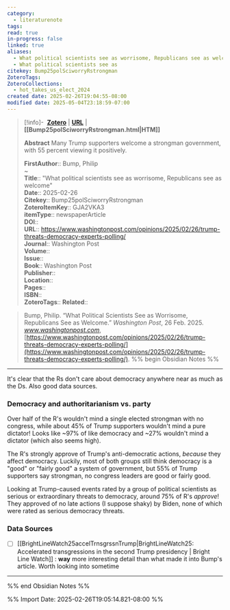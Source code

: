 ```yaml
---
category:
  - literaturenote
tags: 
read: true
in-progress: false
linked: true
aliases:
  - What political scientists see as worrisome, Republicans see as welcome
  - What political scientists see as
citekey: Bump25polSciworryRstrongman
ZoteroTags: 
ZoteroCollections:
  - hot_takes_us_elect_2024
created date: 2025-02-26T19:04:55-08:00
modified date: 2025-05-04T23:18:59-07:00
---
```


> [!info]- &nbsp;[**Zotero**](zotero://select/library/items/GJA2VKA3)   | [**URL**](https://www.washingtonpost.com/opinions/2025/02/26/trump-threats-democracy-experts-polling/) | **[[Bump25polSciworryRstrongman.html|HTM]]**
>
> 
> **Abstract**
> Many Trump supporters welcome a strongman government, with 55 percent viewing it positively.
> 
> 
> **FirstAuthor**:: Bump, Philip  
~    
> **Title**:: "What political scientists see as worrisome, Republicans see as welcome"  
> **Date**:: 2025-02-26  
> **Citekey**:: Bump25polSciworryRstrongman  
> **ZoteroItemKey**:: GJA2VKA3  
> **itemType**:: newspaperArticle  
> **DOI**::   
> **URL**:: https://www.washingtonpost.com/opinions/2025/02/26/trump-threats-democracy-experts-polling/  
> **Journal**:: Washington Post  
> **Volume**::   
> **Issue**::   
> **Book**:: Washington Post  
> **Publisher**::   
> **Location**::    
> **Pages**::   
> **ISBN**::   
> **ZoteroTags**:: 
> **Related**:: 

> Bump, Philip. “What Political Scientists See as Worrisome, Republicans See as Welcome.” _Washington Post_, 26 Feb. 2025. _www.washingtonpost.com_, [https://www.washingtonpost.com/opinions/2025/02/26/trump-threats-democracy-experts-polling/](https://www.washingtonpost.com/opinions/2025/02/26/trump-threats-democracy-experts-polling/).
%% begin Obsidian Notes %%
___

It's clear that the Rs don't care about democracy anywhere near as much as the Ds.  Also good data sources.

### Democracy and authoritarianism vs. party

Over half of the R's wouldn't mind a single elected strongman with no congress, while about 45% of Trump supporters wouldn't mind a pure dictator!  Looks like ~97% of like democracy and ~27% wouldn't mind a dictator (which also seems high).

The R's strongly approve of Trump's anti-democratic actions, *because* they affect democracy.  Luckily, most of both groups still think democracy is a "good" or "fairly good" a system of government, but 55% of Trump supporters say strongman, no congress leaders are good or fairly good.

Looking at Trump-caused events rated by a group of political scientists as serious or extraordinary threats to democracy, around 75% of R's *approve*!  They approved of no late actions (I suppose shaky) by Biden, none of which were rated as serious democracy threats.

### Data Sources
- [ ] [[BrightLineWatch25accelTrnsgrssnTrump|BrightLineWatch25: Accelerated transgressions in the second Trump presidency | Bright Line Watch]] : **way** more interesting detail than what made it into Bump's article.  Worth looking into sometime



___
%% end Obsidian Notes %%


%% Import Date: 2025-02-26T19:05:14.821-08:00 %%
